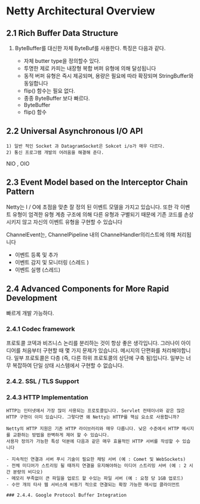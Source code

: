 


# Netty Architectural Overview

## 2.1 Rich Buffer Data Structure

   1) ByteBuffer를 대신한 자체 ByteBuf를 사용한다. 특징은 다음과 같다.
      - 자체 butter type을 정의할수 있다.
      - 투명한 제로 카피는 내장형 복합 버퍼 유형에 의해 달성됩니다
      - 동적 버퍼 유형은 즉시 제공되며, 용량은 필요에 따라 확장되며 StringBuffer와 동일합니다
      - flip() 함수는 필요 없다.
      - 종종 ByteBuffer 보다 빠르다.
      
       * ByteBuffer
       * flip() 함수
       
       
 ## 2.2 Universal Asynchronous I/O API
    1) 일반 적인 Socket 과 DatagramSocket은 Sokcet i/o가 매우 다르다.
    2) 통신 프로그램 개발의 어려움을 해결해 준다.
    
    
    
   NIO , OIO 
   
 ## 2.3 Event Model based on the Interceptor Chain Pattern
   Netty는 I / O에 초점을 맞춘 잘 정의 된 이벤트 모델을 가지고 있습니다. 또한 각 이벤트 유형이 엄격한 
   유형 계층 구조에 의해 다른 유형과 구별되기 때문에 기존 코드를 손상시키지 않고 자신의 이벤트 유형을 구현할 수 있습니다
   
   ChannelEvent는, ChannelPipeline 내의 ChannelHandler의리스트에 의해 처리됩니다
   
   - 이벤트 등록 및 추가
   - 이벤트 감지 및 모니터링 (스레드 )
   - 이벤트 실행 (스레드)
   
 ## 2.4 Advanced Components for More Rapid Development
   빠르게 개발 가능하다.
   
   ### 2.4.1 Codec framework
   프로토콜 코덱과 비즈니스 논리를 분리하는 것이 항상 좋은 생각입니다. 그러나이 아이디어를 처음부터 구현할 때 몇 가지 문제가 있습니다. 메시지의 단편화를 처리해야합니다. 일부 프로토콜은 다층 (즉, 다른 하위 프로토콜의 상단에 구축 됨)입니다. 일부는 너무 복잡하여 단일 상태 시스템에서 구현할 수 없습니다.
   
   ### 2.4.2. SSL / TLS Support
   
   ### 2.4.3  HTTP Implementation
    HTTP는 인터넷에서 가장 많이 사용되는 프로토콜입니다. Servlet 컨테이너와 같은 많은 HTTP 구현이 이미 있습니다. 그렇다면 왜 Netty는 HTTP를 핵심 요소로 사용합니까?
    
    Netty의 HTTP 지원은 기존 HTTP 라이브러리와 매우 다릅니다. 낮은 수준에서 HTTP 메시지를 교환하는 방법을 완벽하게 제어 할 수 있습니다.
    사용자 정의가 가능한 특성 덕분에 다음과 같은 매우 효율적인 HTTP 서버를 작성할 수 있습니다
      
    - 지속적인 연결과 서버 푸시 기술이 필요한 채팅 서버 (예 : Comet 및 WebSockets)
    - 전체 미디어가 스트리밍 될 때까지 연결을 유지해야하는 미디어 스트리밍 서버 (예 : 2 시간 분량의 비디오)
    - 메모리 부족없이 큰 파일을 업로드 할 수있는 파일 서버 (예 : 요청 당 1GB 업로드)
    - 수만 개의 타사 웹 서비스에 비동기 적으로 연결되는 확장 가능한 매시업 클라이언트
    
    ### 2.4.4. Google Protocol Buffer Integration
   
